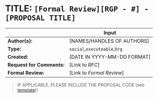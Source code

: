# TITLE: `[Formal Review][RGP - #] - [PROPOSAL TITLE]`

|  | Input
| --- | --- |
| **Author(s):** | [NAMES/HANDLES OF AUTHORS] |
| **Type:** | `social`,`executeable`,`Org` |
| **Created:** | [DATE IN YYYY-MM-DD FORMAT] |
| **Request for Comments:** | [Link to *RFC*] |
| **Formal Review:** | [Link to *Formal Review*] |

> IF APPLICABLE, PLEASE INCLUDE THE PROPOSAL CODE (see [template](/templates/07-proposal-code-template.md))!
